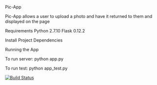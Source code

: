 Pic-App

Pic-App allows a user to upload a photo and have it returned to them and displayed on the page

Requirements
Python 2.7.10
Flask 0.12.2

Install Project Dependencies


Running the App

To run server: python app.py

To run test: python app_test.py

[![Build Status](https://travis-ci.org/shindelus/Pic-App.svg?branch=master)](https://travis-ci.org/shindelus/Pic-App)
